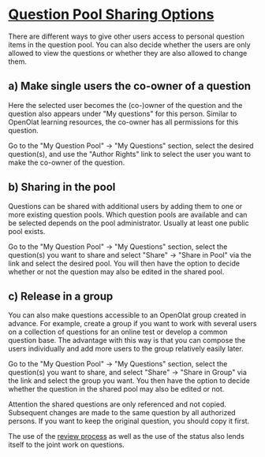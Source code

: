 #  [Question Pool Sharing Options](Question+Pool+Sharing+Options.html)

  

There are different ways to give other users access to personal question items
in the question pool. You can also decide whether the users are only allowed
to view the questions or whether they are also allowed to change them.

## a) Make single users the co-owner of a question

Here the selected user becomes the (co-)owner of the question and the question
also appears under "My questions" for this person. Similar to OpenOlat
learning resources, the co-owner has all permissions for this question.

Go to the "My Question Pool" → "My Questions" section, select the desired
question(s), and use the "Author Rights" link to select the user you want to
make the co-owner of the question.

## b) Sharing in the pool

Questions can be shared with additional users by adding them to one or more
existing question pools. Which question pools are available and can be
selected depends on the pool administrator. Usually at least one public pool
exists.

Go to the "My Question Pool" → "My Questions" section, select the question(s)
you want to share and select "Share" → "Share in Pool" via the link and select
the desired pool. You will then have the option to decide whether or not the
question may also be edited in the shared pool.

## c) Release in a group

You can also make questions accessible to an OpenOlat group created in
advance. For example, create a group if you want to work with several users on
a collection of questions for an online test or develop a common question
base. The advantage with this way is that you can compose the users
individually and add more users to the group relatively easily later.

Go to the "My Question Pool" → "My Questions" section, select the question(s)
you want to share, and select "Share" → "Share in Group" via the link and
select the group you want. You then have the option to decide whether the
question in the shared pool may also be edited or not.

Attention the shared questions are only referenced and not copied. Subsequent
changes are made to the same question by all authorized persons. If you want
to keep the original question, you should copy it first.

The use of the [review
process](https://confluence.openolat.org/display/OO123EN/Question+Bank+Review+Process)
as well as the use of the status also lends itself to the joint work on
questions.

  

